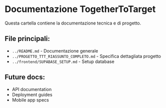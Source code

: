 # Documentazione TogetherToTarget

Questa cartella contiene la documentazione tecnica e di progetto.

## File principali:

- `../README.md` - Documentazione generale
- `../PROGETTO_TTT_RIASSUNTO_COMPLETO.md` - Specifica dettagliata progetto
- `../frontend/SUPABASE_SETUP.md` - Setup database

## Future docs:

- API documentation
- Deployment guides
- Mobile app specs
